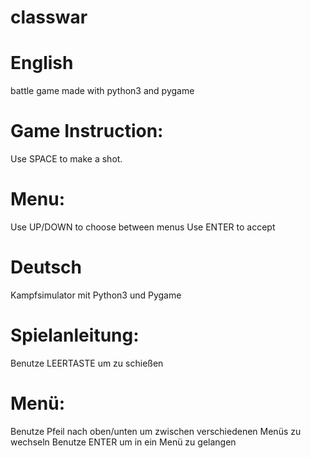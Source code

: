 # classwar
# English
battle game made with python3 and pygame
# Game Instruction:
Use SPACE to make a shot.
# Menu:
Use UP/DOWN to choose between menus
Use ENTER to accept

# Deutsch
Kampfsimulator mit Python3 und Pygame 
# Spielanleitung:
Benutze LEERTASTE um zu schießen
# Menü:
Benutze Pfeil nach oben/unten um zwischen verschiedenen Menüs zu wechseln
Benutze ENTER um in ein Menü zu gelangen

